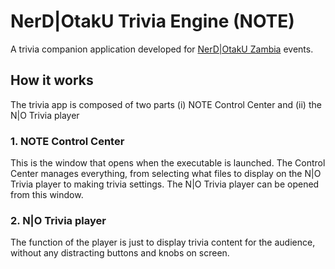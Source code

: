 # NerD|OtakU Trivia Engine (NOTE)

A trivia companion application developed for [NerD|OtakU Zambia](https://www.nerdotaku.org/) events.

## How it works
The trivia app is composed of two parts (i) NOTE Control Center and (ii) the N|O Trivia player

### 1. NOTE Control Center
This is the window that opens when the executable is launched. The Control Center manages everything, from selecting what files to display on the N|O Trivia player to making trivia settings. The N|O Trivia player can be opened from this window.

### 2. N|O Trivia player
The function of the player is just to display trivia content for the audience, without any distracting buttons and knobs on screen.
